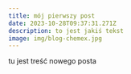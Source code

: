 ```yaml
---
title: mój pierwszy post
date: 2023-10-28T09:37:31.271Z
description: to jest jakiś tekst
image: img/blog-chemex.jpg
---
```

tu jest treść nowego posta